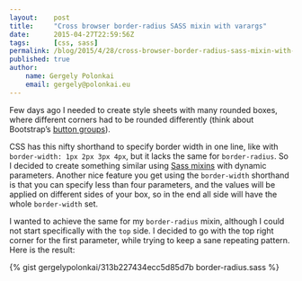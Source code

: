 ```yaml
---
layout:    post
title:     "Cross browser border-radius SASS mixin with varargs"
date:      2015-04-27T22:59:56Z
tags:      [css, sass]
permalink: /blog/2015/4/28/cross-browser-border-radius-sass-mixin-with-varargs
published: true
author:
    name: Gergely Polonkai
    email: gergely@polonkai.eu
---
```


Few days ago I needed to create style sheets with many rounded boxes,
where different corners had to be rounded differently (think about
Bootstrap’s [button
groups](http://getbootstrap.com/components/#btn-groups)).

CSS has this nifty shorthand to specify border width in one line, like
with `border-width: 1px 2px 3px 4px`, but it lacks the same for
`border-radius`. So I decided to create something similar using [Sass
mixins](http://sass-lang.com/guide#topic-6) with dynamic
parameters. Another nice feature you get using the `border-width`
shorthand is that you can specify less than four parameters, and the
values will be applied on different sides of your box, so in the end
all side will have the whole `border-width` set.

I wanted to achieve the same for my `border-radius` mixin, although I
could not start specifically with the `top` side. I decided to go with
the top right corner for the first parameter, while trying to keep a
sane repeating pattern. Here is the result:

{% gist gergelypolonkai/313b227434ecc5d85d7b border-radius.sass %}
